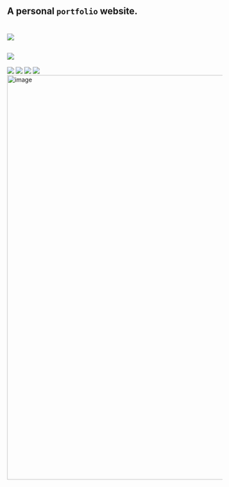 ## A personal `portfolio` website.
# <a href="https://devutkarshdixit.github.io"><img src="https://img.shields.io/github/deployments/devutkarshdixit/devutkarshdixit.github.io/github-pages?style=for-the-badge"></a>
## <a href="https://devutkarshdixit.github.io/Resume.pdf"><img src="https://img.shields.io/badge/Click here to-View Resume-brightgreen?style=for-the-badge"></a>
![](https://img.shields.io/github/commit-activity/m/devutkarshdixit/devutkarshdixit.github.io?style=for-the-badge)
![](https://img.shields.io/github/last-commit/devutkarshdixit/devutkarshdixit.github.io?style=for-the-badge)
<a href="https://devutkarshdixit.github.io/"><img src="https://img.shields.io/website?down_color=red&down_message=INACTIVE&label=PORTFOLIO&style=for-the-badge&up_message=Active&url=https%3A%2F%2Fdevutkarshdixit.github.io"></a>
![](https://img.shields.io/github/languages/count/devutkarshdixit/devutkarshdixit.github.io?style=for-the-badge)
<a href="https://devutkarshdixit.github.io"><img width="945" alt="image" src="https://user-images.githubusercontent.com/88888678/182520827-72a89891-dd07-4792-ad89-685422683db4.png"></a>
